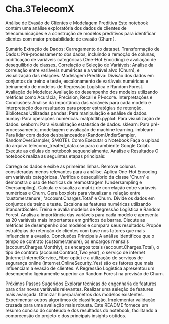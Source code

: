 # Cha.3TelecomX

Análise de Evasão de Clientes e Modelagem Preditiva
Este notebook contém uma análise exploratória dos dados de clientes de telecomunicações e a construção de modelos preditivos para identificar clientes com maior probabilidade de evasão (Churn).

Sumário
Extração de Dados: Carregamento do dataset.
Transformação de Dados: Pré-processamento dos dados, incluindo a remoção de colunas, codificação de variáveis categóricas (One-Hot Encoding) e avaliação de desequilíbrio de classes.
Correlação e Seleção de Variáveis: Análise da correlação entre variáveis numéricas e a variável alvo (Churn), e visualização das relações.
Modelagem Preditiva: Divisão dos dados em conjuntos de treino e teste, escalonamento de variáveis numéricas e treinamento de modelos de Regressão Logística e Random Forest.
Avaliação de Modelos: Avaliação do desempenho dos modelos utilizando métricas como Acurácia, Precision, Recall e F1-score.
Interpretações e Conclusões: Análise da importância das variáveis para cada modelo e interpretação dos resultados para propor estratégias de retenção.
Bibliotecas Utilizadas
pandas: Para manipulação e análise de dados.
numpy: Para operações numéricas.
matplotlib.pyplot: Para visualização de dados.
seaborn: Para visualização estatística de dados.
sklearn: Para pré-processamento, modelagem e avaliação de machine learning.
imblearn: Para lidar com dados desbalanceados (RandomUnderSampler, RandomOverSampler, SMOTE).
Como Executar o Notebook
Faça o upload do arquivo telecomx_treated_data.csv para o ambiente Google Colab.
Execute as células do notebook sequencialmente.
Análise e Resultados
O notebook realiza as seguintes etapas principais:

Carrega os dados e exibe as primeiras linhas.
Remove colunas consideradas menos relevantes para a análise.
Aplica One-Hot Encoding em variáveis categóricas.
Verifica o desequilíbrio da classe 'Churn' e demonstra o uso de técnicas de reamostragem (Undersampling e Oversampling).
Calcula e visualiza a matriz de correlação entre variáveis numéricas e Churn.
Gera boxplots para visualizar a relação entre 'customer.tenure', 'account.Charges.Total' e Churn.
Divide os dados em conjuntos de treino e teste.
Escalona as features numéricas utilizando StandardScaler.
Treina e avalia modelos de Regressão Logística e Random Forest.
Analisa a importância das variáveis para cada modelo e apresenta as 20 variáveis mais importantes em gráficos de barras.
Discute as métricas de desempenho dos modelos e compara seus resultados.
Propõe estratégias de retenção de clientes com base nos fatores que mais influenciam a evasão.
Conclusões Principais
A análise identificou que o tempo de contrato (customer.tenure), os encargos mensais (account.Charges.Monthly), os encargos totais (account.Charges.Total), o tipo de contrato (account.Contract_Two year), o serviço de internet (internet.InternetService_Fiber optic) e a utilização de serviços de segurança online (internet.OnlineSecurity_Yes) são os fatores que mais influenciam a evasão de clientes. A Regressão Logística apresentou um desempenho ligeiramente superior ao Random Forest na previsão de Churn.

Próximos Passos Sugeridos
Explorar técnicas de engenharia de features para criar novas variáveis relevantes.
Realizar uma seleção de features mais avançada.
Otimizar hiperparâmetros dos modelos existentes.
Experimentar outros algoritmos de classificação.
Implementar validação cruzada para uma avaliação mais robusta.
Este README fornece um resumo conciso do conteúdo e dos resultados do notebook, facilitando a compreensão do projeto e dos principais insights obtidos.

